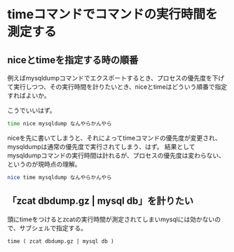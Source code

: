 # timeコマンドでコマンドの実行時間を測定する

## niceとtimeを指定する時の順番

例えばmysqldumpコマンドでエクスポートするとき、プロセスの優先度を下げて実行しつつ、その実行時間を計りたいとき、niceとtimeはどういう順番で指定すればよいか。

こうでいいはず。

```bash
time nice mysqldump なんやらかんやら
```

niceを先に書いてしまうと、それによってtimeコマンドの優先度が変更され、mysqldumpは通常の優先度で実行されてしまう、はず。
結果としてmysqldumpコマンドの実行時間は計れるが、プロセスの優先度は変わらない、というのが現時点の理解。

```bash
nice time mysqldump なんやらかんやら
```

## 「zcat dbdump.gz | mysql db」を計りたい

頭にtimeをつけるとzcatの実行時間が測定されてしまいmysqlには効かないので、サブシェルで指定する。

```
time ( zcat dbdump.gz | mysql db )
```
